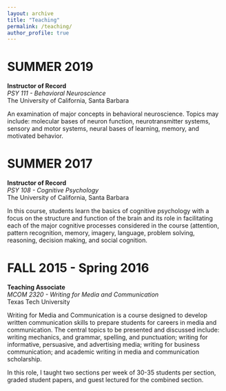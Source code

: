 ```yaml
---
layout: archive
title: "Teaching"
permalink: /teaching/
author_profile: true
---
```


# SUMMER 2019

**Instructor of Record**</br>
*PSY 111 - Behavioral Neuroscience*</br>
The University of California, Santa Barbara

An examination of major concepts in behavioral neuroscience. Topics may include: molecular bases of neuron function, neurotransmitter systems, sensory and motor systems, neural bases of learning, memory, and motivated behavior. 

# SUMMER 2017

**Instructor of Record**</br>
*PSY 108 - Cognitive Psychology*</br>
The University of California, Santa Barbara

In this course, students learn the basics of cognitive psychology with a focus on the structure and function of the brain and its role in facilitating each of the major cognitive processes considered in the course (attention, pattern recognition, memory, imagery, language, problem solving, reasoning, decision making, and social cognition. 

# FALL 2015 - Spring 2016

**Teaching Associate**</br>
*MCOM 2320 - Writing for Media and Communication*</br>
Texas Tech University

Writing for Media and Communication is a course designed to develop written communication skills to prepare students for careers in media and communication. The central topics to be presented and discussed include: writing mechanics, and grammar, spelling, and punctuation; writing for informative, persuasive, and advertising media; writing for business communication; and academic writing in media and communication scholarship.

In this role, I taught two sections per week of 30-35 students per section, graded student papers, and guest lectured for the combined section. 

